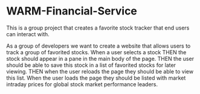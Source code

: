 # WARM-Financial-Service
This is a group project that creates a favorite stock tracker that end users can interact with. 



As  a group of developers we want to create a website that allows users to track a group of favorited stocks.
When a user selects a stock THEN
the stock should appear in a pane in the main body of the page. THEN
the user should be able to save this stock in a list of favorited stocks for later viewing. THEN
when the user reloads the page they should be able to view this list.
When the user loads the page they should be listed with market intraday prices for global stock market performance leaders.
